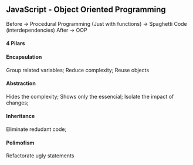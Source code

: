 ## JavaScript - Object Oriented Programming

Before -> Procedural Programming (Just with functions) -> Spaghetti Code (interdependencies)
After -> OOP

#### 4 Pilars

#### Encapsulation 
Group related variables; 
Reduce complexity;
Reuse objects

#### Abstraction
Hides the complexity;
Shows only the essencial;
Isolate the impact of changes;

#### Inheritance
Eliminate redudant code;

#### Polimofism
Refactorate ugly statements